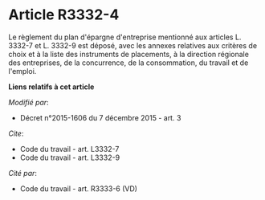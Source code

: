 # Article R3332-4

Le règlement du plan d'épargne d'entreprise mentionné aux articles L. 3332-7 et L. 3332-9 est déposé, avec les annexes
relatives aux critères de choix et à la liste des instruments de placements, à la direction régionale des entreprises, de la
concurrence, de la consommation, du travail et de l'emploi.

**Liens relatifs à cet article**

_Modifié par_:

  - Décret n°2015-1606 du 7 décembre 2015 - art. 3

_Cite_:

  - Code du travail - art. L3332-7
  - Code du travail - art. L3332-9

_Cité par_:

  - Code du travail - art. R3333-6 (VD)
